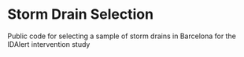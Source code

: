 # Storm Drain Selection
Public code for selecting a sample of storm drains in Barcelona for the IDAlert intervention study
